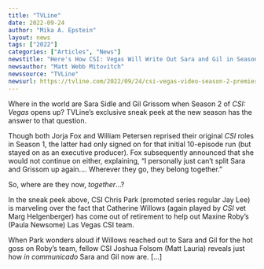 ```yaml
---
title: "TVLine"
date: 2022-09-24
author: "Mika A. Epstein"
layout: news
tags: ["2022"]
categories: ["Articles", "News"]
newstitle: "Here's How CSI: Vegas Will Write Out Sara and Gil in Season 2"
newsauthor: "Matt Webb Mitovitch"
newssource: "TVLine"
newsurl: https://tvline.com/2022/09/24/csi-vegas-video-season-2-premiere-sara-gil-not-returning/
---
```


Where in the world are Sara Sidle and Gil Grissom when Season 2 of _CSI: Vegas_ opens up? TVLine’s exclusive sneak peek at the new season has the answer to that question.

Though both Jorja Fox and William Petersen reprised their original _CSI_ roles in Season 1, the latter had only signed on for that initial 10-episode run (but stayed on as an executive producer). Fox subsequently announced that she would not continue on either, explaining, “I personally just can’t split Sara and Grissom up again…. Wherever they go, they belong together.”

So, where are they now, _together_…?

In the sneak peek above, CSI Chris Park (promoted series regular Jay Lee) is marveling over the fact that Catherine Willows (again played by _CSI_ vet Marg Helgenberger) has come out of retirement to help out Maxine Roby’s (Paula Newsome) Las Vegas CSI team.

When Park wonders aloud if Willows reached out to Sara and Gil for the hot goss on Roby’s team, fellow CSI Joshua Folsom (Matt Lauria) reveals just how _in communicado_ Sara and Gil now are. [...]
